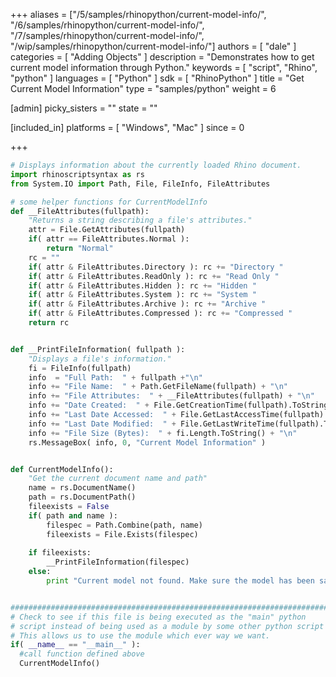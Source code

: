 +++
aliases = ["/5/samples/rhinopython/current-model-info/", "/6/samples/rhinopython/current-model-info/", "/7/samples/rhinopython/current-model-info/", "/wip/samples/rhinopython/current-model-info/"]
authors = [ "dale" ]
categories = [ "Adding Objects" ]
description = "Demonstrates how to get current model information through Python."
keywords = [ "script", "Rhino", "python" ]
languages = [ "Python" ]
sdk = [ "RhinoPython" ]
title = "Get Current Model Information"
type = "samples/python"
weight = 6

[admin]
picky_sisters = ""
state = ""

[included_in]
platforms = [ "Windows", "Mac" ]
since = 0

+++

```python
# Displays information about the currently loaded Rhino document.
import rhinoscriptsyntax as rs
from System.IO import Path, File, FileInfo, FileAttributes

# some helper functions for CurrentModelInfo
def __FileAttributes(fullpath):
    "Returns a string describing a file's attributes."
    attr = File.GetAttributes(fullpath)
    if( attr == FileAttributes.Normal ):
        return "Normal"
    rc = ""
    if( attr & FileAttributes.Directory ): rc += "Directory "
    if( attr & FileAttributes.ReadOnly ): rc += "Read Only "
    if( attr & FileAttributes.Hidden ): rc += "Hidden "
    if( attr & FileAttributes.System ): rc += "System "
    if( attr & FileAttributes.Archive ): rc += "Archive "
    if( attr & FileAttributes.Compressed ): rc += "Compressed "
    return rc


def __PrintFileInformation( fullpath ):
    "Displays a file's information."
    fi = FileInfo(fullpath)
    info  = "Full Path:  " + fullpath +"\n"
    info += "File Name:  " + Path.GetFileName(fullpath) + "\n"
    info += "File Attributes:  " + __FileAttributes(fullpath) + "\n"
    info += "Date Created:  " + File.GetCreationTime(fullpath).ToString() + "\n"
    info += "Last Date Accessed:  " + File.GetLastAccessTime(fullpath).ToString() + "\n"
    info += "Last Date Modified:  " + File.GetLastWriteTime(fullpath).ToString() + "\n"
    info += "File Size (Bytes):  " + fi.Length.ToString() + "\n"
    rs.MessageBox( info, 0, "Current Model Information" )


def CurrentModelInfo():
    "Get the current document name and path"
    name = rs.DocumentName()
    path = rs.DocumentPath()
    fileexists = False
    if( path and name ):
        filespec = Path.Combine(path, name)
        fileexists = File.Exists(filespec)
    
    if fileexists:
        __PrintFileInformation(filespec)
    else:
        print "Current model not found. Make sure the model has been saved to disk."


##########################################################################
# Check to see if this file is being executed as the "main" python
# script instead of being used as a module by some other python script
# This allows us to use the module which ever way we want.
if( __name__ == "__main__" ):
  #call function defined above
  CurrentModelInfo()
```
